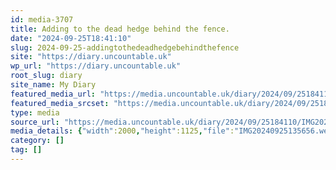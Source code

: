 ```yaml
---
id: media-3707
title: Adding to the dead hedge behind the fence.
date: "2024-09-25T18:41:10"
slug: 2024-09-25-addingtothedeadhedgebehindthefence
site: "https://diary.uncountable.uk"
wp_url: "https://diary.uncountable.uk"
root_slug: diary
site_name: My Diary
featured_media_url: "https://media.uncountable.uk/diary/2024/09/25184110/IMG20240925135656.webp"
featured_media_srcset: "https://media.uncountable.uk/diary/2024/09/25184110/IMG20240925135656-300x169.webp 300w, https://media.uncountable.uk/diary/2024/09/25184110/IMG20240925135656-1024x576.webp 1024w, https://media.uncountable.uk/diary/2024/09/25184110/IMG20240925135656-150x150.webp 150w, https://media.uncountable.uk/diary/2024/09/25184110/IMG20240925135656-640x360.webp 640w, https://media.uncountable.uk/diary/2024/09/25184110/IMG20240925135656.webp 2000w"
type: media
source_url: "https://media.uncountable.uk/diary/2024/09/25184110/IMG20240925135656.webp"
media_details: {"width":2000,"height":1125,"file":"IMG20240925135656.webp","filesize":220112,"sizes":{"medium":{"file":"IMG20240925135656-300x169.webp","width":300,"height":169,"filesize":23448,"mime_type":"image/webp","source_url":"https://media.uncountable.uk/diary/2024/09/25184110/IMG20240925135656-300x169.webp"},"large":{"file":"IMG20240925135656-1024x576.webp","width":1024,"height":576,"filesize":261000,"mime_type":"image/webp","source_url":"https://media.uncountable.uk/diary/2024/09/25184110/IMG20240925135656-1024x576.webp"},"thumbnail":{"file":"IMG20240925135656-150x150.webp","width":150,"height":150,"filesize":10614,"mime_type":"image/webp","source_url":"https://media.uncountable.uk/diary/2024/09/25184110/IMG20240925135656-150x150.webp"},"mobwidth":{"file":"IMG20240925135656-640x360.webp","width":640,"height":360,"filesize":106498,"mime_type":"image/webp","source_url":"https://media.uncountable.uk/diary/2024/09/25184110/IMG20240925135656-640x360.webp"},"full":{"file":"IMG20240925135656.webp","width":2000,"height":1125,"mime_type":"image/webp","source_url":"https://media.uncountable.uk/diary/2024/09/25184110/IMG20240925135656.webp"}},"image_meta":{"aperture":"0","credit":"","camera":"","caption":"","created_timestamp":"0","copyright":"","focal_length":"0","iso":"0","shutter_speed":"0","title":"","orientation":"0","keywords":[]}}
category: []
tag: []
---
```


